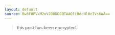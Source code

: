 ```yaml
---
layout: default
source: Bw8FHFVxM2oVJD0DOCQTAAQlLBdcNl0eIVs6WA==
---
```


> this post has been encrypted.